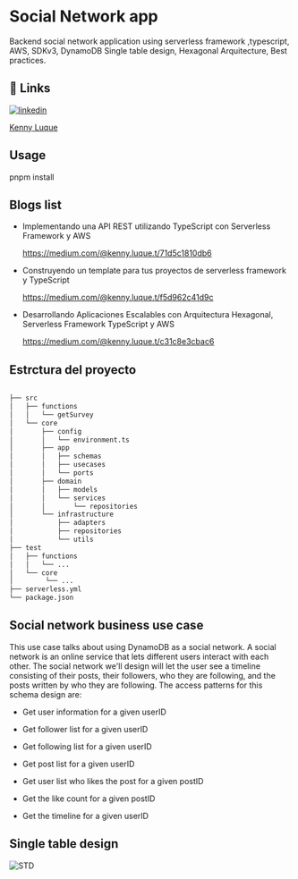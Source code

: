 
# Social Network app

Backend social network application using serverless framework ,typescript, AWS, SDKv3, DynamoDB Single table design, Hexagonal Arquitecture, Best practices.


## 🔗 Links

[![linkedin](https://img.shields.io/badge/linkedin-0A66C2?style=for-the-badge&logo=linkedin&logoColor=white)](https://www.linkedin.com/in/kennyluquet/)

[Kenny Luque](https://kennyluque.vercel.app/)


## Usage

pnpm install


## Blogs list

- Implementando una API REST utilizando TypeScript con Serverless Framework y AWS 

    https://medium.com/@kenny.luque.t/71d5c1810db6

- Construyendo un template para tus proyectos de serverless framework y TypeScript

    https://medium.com/@kenny.luque.t/f5d962c41d9c

- Desarrollando Aplicaciones Escalables con Arquitectura Hexagonal, Serverless Framework TypeScript y AWS

    https://medium.com/@kenny.luque.t/c31c8e3cbac6

## Estrctura del proyecto

```bash

├── src
│   ├── functions
│   │   └── getSurvey
│   └── core
│       ├── config
│       │   └── environment.ts
│       ├── app
│       │   ├── schemas
│       │   ├── usecases
│       │   └── ports
│       ├── domain
│       │   ├── models
│       │   └── services
│       │       └── repositories
│       └── infrastructure
│           ├── adapters
│           ├── repositories
│           └── utils
├── test
│   ├── functions
│   │   └── ...
│   └── core
│        └── ...
├── serverless.yml
└── package.json

```

## Social network business use case

This use case talks about using DynamoDB as a social network. A social network is an online service that lets different users interact with each other. The social network we'll design will let the user see a timeline consisting of their posts, their followers, who they are following, and the posts written by who they are following. The access patterns for this schema design are:

* Get user information for a given userID

* Get follower list for a given userID

* Get following list for a given userID

* Get post list for a given userID

* Get user list who likes the post for a given postID

* Get the like count for a given postID

* Get the timeline for a given userID

## Single table design

![STD](https://docs.aws.amazon.com/images/amazondynamodb/latest/developerguide/images/DataModeling/SocialNetwork8.png)